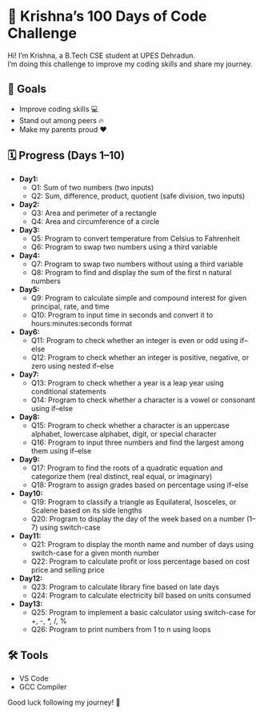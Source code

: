 # 🚀 Krishna’s 100 Days of Code Challenge

Hi! I’m Krishna, a B.Tech CSE student at UPES Dehradun.  
I’m doing this challenge to improve my coding skills and share my journey.

## 🎯 Goals
- Improve coding skills 💻  
- Stand out among peers 🔥  
- Make my parents proud ❤️

## 🗓 Progress (Days 1–10)
- **Day1:** 
  - Q1: Sum of two numbers (two inputs)
  - Q2: Sum, difference, product, quotient (safe division, two inputs)
- **Day2:** 
  - Q3: Area and perimeter of a rectangle
  - Q4: Area and circumference of a circle
- **Day3:** 
  - Q5: Program to convert temperature from Celsius to Fahrenheit
  - Q6: Program to swap two numbers using a third variable
- **Day4:** 
  - Q7: Program to swap two numbers without using a third variable
  - Q8: Program to find and display the sum of the first n natural numbers
- **Day5:** 
  - Q9: Program to calculate simple and compound interest for given principal, rate, and time
  - Q10: Program to input time in seconds and convert it to hours:minutes:seconds format
- **Day6:** 
  - Q11: Program to check whether an integer is even or odd using if–else
  - Q12: Program to check whether an integer is positive, negative, or zero using nested if–else
- **Day7:** 
  - Q13: Program to check whether a year is a leap year using conditional statements
  - Q14: Program to check whether a character is a vowel or consonant using if–else
- **Day8:** 
  - Q15: Program to check whether a character is an uppercase alphabet, lowercase alphabet, digit, or special character
  - Q16: Program to input three numbers and find the largest among them using if–else
- **Day9:** 
  - Q17: Program to find the roots of a quadratic equation and categorize them (real distinct, real equal, or imaginary)
  - Q18: Program to assign grades based on percentage using if–else
- **Day10:** 
  - Q19: Program to classify a triangle as Equilateral, Isosceles, or Scalene based on its side lengths
  - Q20: Program to display the day of the week based on a number (1–7) using switch-case
- **Day11:** 
  - Q21: Program to display the month name and number of days using switch-case for a given month number
  - Q22: Program to calculate profit or loss percentage based on cost price and selling price
- **Day12:** 
  - Q23: Program to calculate library fine based on late days
  - Q24: Program to calculate electricity bill based on units consumed
- **Day13:** 
  - Q25: Program to implement a basic calculator using switch-case for +, -, *, /, %
  - Q26: Program to print numbers from 1 to n using loops









## 🛠 Tools
- VS Code  
- GCC Compiler

Good luck following my journey! 💪
